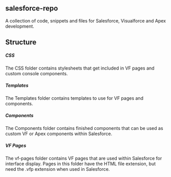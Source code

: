 <h2>salesforce-repo</h2>
<p>A collection of code, snippets and files for Salesforce, Visualforce and Apex development.</p>

<h2>Structure</h2>
<h5>CSS</h5>
The CSS folder contains stylesheets that get included in VF pages and custom console components.

<h5>Templates</h5>
The Templates folder contains templates to use for VF pages and components.

<h5>Components</h5>
The Components folder contains finished components that can be used as custom VF or Apex components within Salesforce.

<h5>VF Pages</h5>
The vf-pages folder contains VF pages that are used within Salesforce for interface display. Pages in this folder have the HTML file extension, but need the .vfp extension when used in Salesforce.